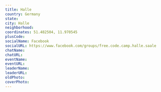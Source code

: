 ```yaml
---
title: Halle
country: Germany
state: 
city: Halle
neighborhood: 
coordinates: 51.482504, 11.970545
plusCode:
socialName: Facebook
socialURL: https://www.facebook.com/groups/free.code.camp.halle.saale
chatName:
chatURL:
eventName:
eventURL:
leaderName:
leaderURL:
oldPhoto: 
coverPhoto:
---
```

